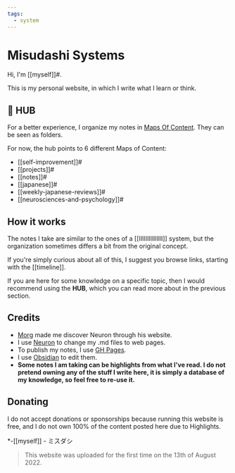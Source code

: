 ```yaml
---
tags:
  - system
---
```


# Misudashi Systems

Hi, I'm [[myself]]#. 

This is my personal website, in which I write what I learn or think.

## 📌 HUB

For a better experience, I organize my notes in [Maps Of Content](https://justgage.github.io/moc.md). They can be seen as folders.

For now, the hub points to 6 different Maps of Content:

- [[self-improvement]]#
- [[projects]]#
- [[notes]]#
- [[japanese]]#
- [[weekly-japanese-reviews]]#
- [[neurosciences-and-psychology]]#

## How it works

The notes I take are similar to the ones of a [[IIIIIIIllllIllI]] system, but the organization sometimes differs a bit from the original concept.

If you're simply curious about all of this, I suggest you browse links, starting with the [[timeline]].

If you are here for some knowledge on a specific topic, then I would recommend using the **HUB**, which you can read more about in the previous section.
## Credits

-  [Morg](https://morg.systems/) made me discover Neuron through his website.
- I use [Neuron](https://neuron.zettel.page/) to change my .md files to web pages.
- To publish my notes, I use [GH Pages](https://pages.github.com/).
- I use [Obsidian](https://obsidian.md/) to edit them.
- **Some notes I am taking can be highlights from what I've read. I do not pretend owning any of the stuff I write here, it is simply a database of my knowledge, so feel free to re-use it.**

## Donating

I do not accept donations or sponsorships because running this website is free, and I do not own 100% of the content posted here due to Highlights.

*-[[myself]] - ミスダシ

> This website was uploaded for the first time on the 13th of August 2022.